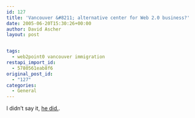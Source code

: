 ```yaml
---
id: 127
title: 'Vancouver &#8211; alternative center for Web 2.0 business?'
date: 2005-06-20T15:30:26+00:00
author: David Ascher
layout: post


tags:
  - web2point0 vancouver immigration
restapi_import_id:
  - 5780561eab8f6
original_post_id:
  - "127"
categories:
  - General
---
```

I didn&#8217;t say it, [he did.](http://www.readwriteweb.com/archives/002759.php).